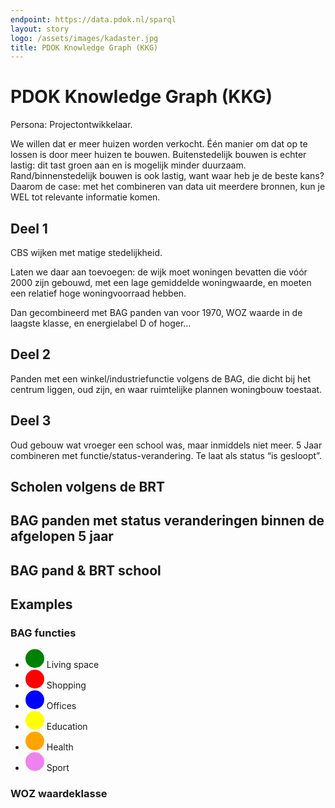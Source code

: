 ```yaml
---
endpoint: https://data.pdok.nl/sparql
layout: story
logo: /assets/images/kadaster.jpg
title: PDOK Knowledge Graph (KKG)
---
```


# PDOK Knowledge Graph (KKG)

Persona: Projectontwikkelaar.

We willen dat er meer huizen worden verkocht.  Één manier om dat op te
lossen is door meer huizen te bouwen.  Buitenstedelijk bouwen is
echter lastig: dit tast groen aan en is mogelijk minder duurzaam.
Rand/binnenstedelijk bouwen is ook lastig, want waar heb je de beste
kans?  Daarom de case: met het combineren van data uit meerdere
bronnen, kun je WEL tot relevante informatie komen.

## Deel 1

CBS wijken met matige stedelijkheid.

<query data-endpoint="https://betalinkeddata.cbs.nl/sparql"
       data-query-ref="q1a.rq"
       data-output="geo">
</query>

Laten we daar aan toevoegen: de wijk moet woningen bevatten die vóór
2000 zijn gebouwd, met een lage gemiddelde woningwaarde, en moeten een
relatief hoge woningvoorraad hebben.

<query data-endpoint="https://betalinkeddata.cbs.nl/sparql"
       data-query-ref="q1b.rq"
       data-output="gallery">
</query>

Dan gecombineerd met BAG panden van voor 1970, WOZ waarde in de
laagste klasse, en energielabel D of hoger…

<query data-query-ref="q1c.rq"
       data-output="geo3d">
</query>

## Deel 2

Panden met een winkel/industriefunctie volgens de BAG, die dicht bij
het centrum liggen, oud zijn, en waar ruimtelijke plannen woningbouw
toestaat.

<!-- TODO: enkel bestemming -->
<query data-query-ref="q2.rq"
       data-output="geo">
</query>

## Deel 3

<!-- TODO: BAG onderwijsfunctie in het verleden -->

Oud gebouw wat vroeger een school was, maar inmiddels niet meer.  5
Jaar combineren met functie/status-verandering.
Te laat als status “is gesloopt”.

<!--
Scholen volgens de BRT die volgens DUO geen schoolfunctie (meer)
hebben.  BAG status in gebruik bv. of bag laatste datum wijziging:
want als binnen x(5) jaar aanpassingen in de BAG zijn geweest, dan
waarschijnlijk gebouw al aangepast) zijn potentieel interessant om te
verbouwen…., maar het mag geen rijksmonumenten (RCE) zijn.
-->

## Scholen volgens de BRT

<query data-config="http://localhost:5000/stories/kkg/#query=prefix%20brt%3A%20%3Chttp%3A%2F%2Fbrt.basisregistraties.overheid.nl%2Fdef%2Ftop10nl%23%3E%0Aprefix%20geo%3A%20%3Chttp%3A%2F%2Fwww.opengis.net%2Font%2Fgeosparql%23%3E%0Aselect%20*%20%7B%0A%20%20%3Fgebouw%0A%20%20%20%20a%20brt%3ASchool%3B%0A%20%20%20%20geo%3AhasGeometry%2Fgeo%3AasWKT%20%3Fshape.%0A%7D%0Alimit%20250%0A&endpoint=https%3A%2F%2Fdata.pdok.nl%2Fsparql&requestMethod=POST&tabTitle=Query&headers=%7B%7D&contentTypeConstruct=text%2Fturtle%2C*%2F*%3Bq%3D0.9&contentTypeSelect=application%2Fsparql-results%2Bjson%2C*%2F*%3Bq%3D0.9&outputFormat=geo&outputSettings=%7B%22map%22%3A%22nlmaps%22%2C%22visualization%22%3A%22heatmap%22%2C%22grouped%22%3Afalse%7D"
       data-query-ref="q3a.rq"
       data-output="geo">
</query>

## BAG panden met status veranderingen binnen de afgelopen 5 jaar

<query data-query-ref="q3b.rq"
       data-output="geo">
</query>

## BAG pand & BRT school

<query data-query-ref="q3c.rq"
       data-output="geo3d">
</query>

<!--
## Deel 4

Stroomvoorziening.

<query data-query-ref="q4.rq"
       data-output="geo">
</query>
-->

## Examples

### BAG functies

<ul>
  <li>
    <svg height="30" viewBox="0 0 30 30" xmlns="http://www.w3.org/2000/svg"><circle cx="15" cy="15" fill="green" r="15"/></svg>
    Living space
  </li>
  <li>
    <svg height="30" viewBox="0 0 30 30" xmlns="http://www.w3.org/2000/svg"><circle cx="15" cy="15" fill="red" r="15"/></svg>
    Shopping
  </li>
  <li>
    <svg height="30" viewBox="0 0 30 30" xmlns="http://www.w3.org/2000/svg"><circle cx="15" cy="15" fill="blue" r="15"/></svg>
    Offices
  </li>
  <li>
    <svg height="30" viewBox="0 0 30 30" xmlns="http://www.w3.org/2000/svg"><circle cx="15" cy="15" fill="yellow" r="15"/></svg>
    Education
  </li>
  <li>
    <svg height="30" viewBox="0 0 30 30" xmlns="http://www.w3.org/2000/svg"><circle cx="15" cy="15" fill="orange" r="15"/></svg>
    Health
  </li>
  <li>
    <svg height="30" viewBox="0 0 30 30" xmlns="http://www.w3.org/2000/svg"><circle cx="15" cy="15" fill="violet" r="15"/></svg>
    Sport
  </li>
</ul>

<query data-query-ref="functies.rq"
       data-output="geo3d">
</query>

### WOZ waardeklasse

<query data-query-ref="waardeklassen.rq"
       data-output="geo3d">
</query>
